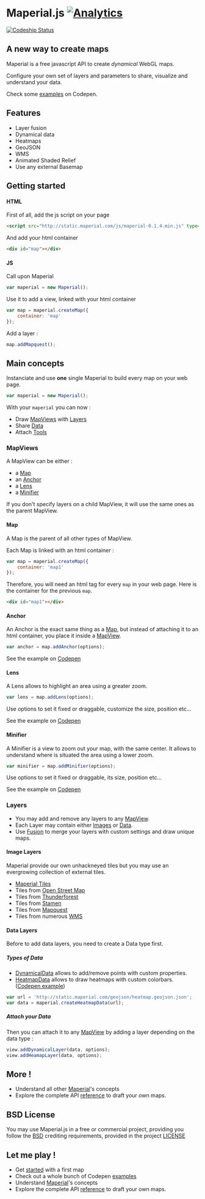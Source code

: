 # Maperial.js [![Analytics](https://ga-beacon.appspot.com/UA-40162385-2/maperial.js/readme?pixel)](https://github.com/maperial/maperial.js)

[ ![Codeship Status](https://img.shields.io/codeship/6fc738c0-e418-0132-19f9-16773c71d38d/master.svg)](https://codeship.com/projects/81785)
<!-- [![Coverage Status](https://coveralls.io/repos/maperial/maperial.js/badge.svg)](https://coveralls.io/r/maperial/maperial.js) -->

## A new way to create maps

Maperial is a free javascript API to create *dynamical* WebGL maps.

Configure your own set of layers and parameters to share, visualize and understand your data.

Check some [examples](http://codepen.io/chrisdugne/) on Codepen.

## Features

- Layer fusion
- Dynamical data
- Heatmaps
- GeoJSON
- WMS
- Animated Shaded Relief
- Use any external Basemap

## Getting started

#### HTML
First of all, add the js script on your page
```html
<script src="http://static.maperial.com/js/maperial-0.1.4.min.js" type="text/javascript"></script>
```

And add your html container
```html
<div id="map"></div>
```

#### JS
Call upon Maperial
```js
var maperial = new Maperial();
```

Use it to add a view, linked with your html container
```js
var map = maperial.createMap({
    container: 'map'
});
```

Add a layer :
```js
map.addMapquest();
```

## Main concepts

Instanciate and use **one** single Maperial to build every map on your web page.
```js
var maperial = new Maperial();
```

With your `maperial` you can now :

- Draw [MapViews](#mapviews) with [Layers](#layers)
- Share [Data](#data)
- Attach [Tools](#tools)



### MapViews

A MapView can be either :

- a [Map](#map)
- an [Anchor](#anchor)
- a [Lens](#lens)
- a [Minifier](#minifier)

If you don't specify layers on a child MapView, it will use the same ones as
the parent MapView.


#### Map

A Map is the parent of all other types of MapView.

Each Map is linked with an html container :
```js
var map = maperial.createMap({
    container: 'map1'
});
```

Therefore, you will need an html tag for every `map` in your web page. Here is the container for the previous `map`.

```html
<div id="map1"></div>
```

#### Anchor
An Anchor is the exact same thing as a [Map](#map), but instead of attaching it to an html container, you place it inside a [MapView](#mapviews).

```js
var anchor = map.addAnchor(options);
```
See the example on [Codepen](http://codepen.io/chrisdugne/pen/myemdv/)


#### Lens
A Lens allows to highlight an area using a greater zoom.

```js
var lens = map.addLens(options);
```

Use options to set it fixed or draggable, customize the size, position etc...

See the example on [Codepen](http://codepen.io/chrisdugne/pen/EaVoVV/)


#### Minifier
A Minifier is a view to zoom out your map, with the same center.
It allows to understand where is situated the area using a lower zoom.

```js
var minifier = map.addMinifier(options);
```

Use options to set it fixed or draggable, its size, position etc...

See the example on [Codepen](http://codepen.io/chrisdugne/pen/pvjpgB/)


### Layers

- You may add and remove any layers to any [MapView](#mapviews).
- Each Layer may contain either [Images](#image-layers) or [Data](#data-layers).
- Use [Fusion](#fusion) to merge your layers with custom settings
and draw unique maps.


#### Image Layers

Maperial provide our own unhackneyed tiles but you may use an evergrowing collection of external tiles.

- [Maperial Tiles](http://www.maperial.com/concepts/#maperial-tiles)
- Tiles from [Open Street Map](http://www.maperial.com/concepts/#open-street-map)
- Tiles from [Thunderforest](http://www.maperial.com/concepts/#thunderforest)
- Tiles from [Stamen](http://www.maperial.com/concepts/#stamen)
- Tiles from [Mapquest](http://www.maperial.com/concepts/#mapquest)
- Tiles from numerous [WMS](http://www.maperial.com/concepts/#wms)


#### Data Layers
Before to add data layers, you need to create a Data type first.

##### Types of Data
- [DynamicalData](http://www.maperial.com//documentation/DynamicalData.html) allows to add/remove points with custom properties.
- [HeatmapData](http://www.maperial.com/documentation/HeatmapData.html) allows to draw heatmaps with custom colorbars.
  ([Codepen example](http://codepen.io/chrisdugne/pen/Wbbggr?editors=101))

```js
var url = 'http://static.maperial.com/geojson/heatmap.geojson.json';
var data = maperial.createHeatmapData(url);
```

##### Attach your Data
Then you can attach it to any [MapView](#mapviews) by adding a layer
depending on the data type :
```js
view.addDynamicalLayer(data, options);
view.addHeamapLayer(data, options);
```

## More !
- Understand all other [Maperial](http://maperial.github.io/concepts/)'s concepts
- Explore the complete API [reference](http://maperial.github.io/documentation/) to draft your own maps.

## BSD License
You may use Maperial.js in a free or commercial project, providing you follow the [BSD](http://www.linfo.org/bsdlicense.html) crediting requirements, provided in the project [LICENSE](https://github.com/maperial/maperial.js/blob/master/LICENSE)

## Let me play !
- Get [started](http://maperial.github.io/getting-started/) with a first map
- Check out a whole bunch of Codepen [examples](http://codepen.io/chrisdugne/)
- Understand [Maperial](http://maperial.github.io/concepts/)'s concepts
- Explore the complete API [reference](http://maperial.github.io/documentation/)
to draft your own maps.
